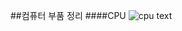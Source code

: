 ##컴퓨터 부품 정리
####CPU
![cpu text](https://assets.pcmag.com/media/images/579867-intel-core-i7-8700k.jpg?thumb=y&width=980&height=525)
